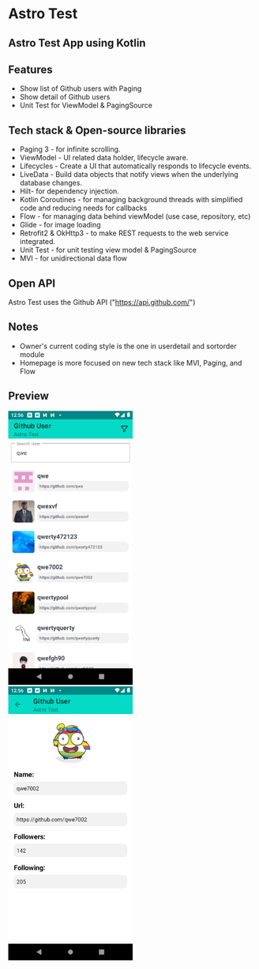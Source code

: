 # Astro Test
## Astro Test App using Kotlin

## Features
- Show list of Github users with Paging
- Show detail of Github users
- Unit Test for ViewModel & PagingSource

## Tech stack & Open-source libraries
- Paging 3 - for infinite scrolling.
- ViewModel - UI related data holder, lifecycle aware.
- Lifecycles - Create a UI that automatically responds to lifecycle events.
- LiveData - Build data objects that notify views when the underlying database changes.
- Hilt- for dependency injection.
- Kotlin Coroutines - for managing background threads with simplified code and reducing needs for callbacks
- Flow - for managing data behind viewModel (use case, repository, etc)
- Glide - for image loading
- Retrofit2 & OkHttp3 - to make REST requests to the web service integrated.
- Unit Test - for unit testing view model & PagingSource
- MVI - for unidirectional data flow

## Open API
Astro Test uses the Github API ("https://api.github.com/")

## Notes
- Owner's current coding style is the one in userdetail and sortorder module
- Homepage is more focused on new tech stack  like MVI, Paging, and Flow

## Preview
<img src="/previews/home.PNG" width="50%" />
<img src="/previews/userDetail.PNG" width="50%"/>
